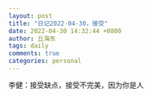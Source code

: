 ```yaml
---
layout: post
title: "日记2022-04-30，接受"
date: 2022-04-30 14:32:44 +0800
author: 丘海东 
tags: daily
comments: true
categories: personal
---
```

李健：接受缺点，接受不完美，因为你是人
